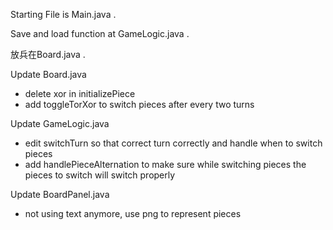 Starting File is Main.java .

Save and load function at GameLogic.java .

放兵在Board.java .

Update Board.java
- delete xor in initializePiece
- add toggleTorXor to switch pieces after every two turns

Update GameLogic.java
- edit switchTurn so that correct turn correctly and handle when to switch pieces
- add handlePieceAlternation to make sure while switching pieces the pieces to switch will switch properly

Update BoardPanel.java
- not using text anymore, use png to represent pieces
